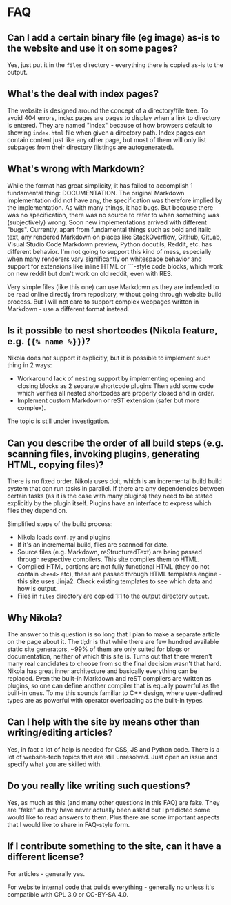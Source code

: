 # FAQ

## Can I add a certain binary file (eg image) as-is to the website and use it on some pages?

Yes, just put it in the `files` directory - everything there is copied as-is to the output.

## What's the deal with index pages?

The website is designed around the concept of a directory/file tree. To avoid 404 errors, index pages are pages to display when a link to directory is entered. They are named "index" because of how browsers default to showing `index.html` file when given a directory path. Index pages can contain content just like any other page, but most of them will only list subpages from their directory (listings are autogenerated).

## What's wrong with Markdown?

While the format has great simplicity, it has failed to accomplish 1 fundamental thing: DOCUMENTATION. The original Markdown implementation did not have any, the specification was therefore implied by the implementation. As with many things, it had bugs. But because there was no specification, there was no source to refer to when something was (subjectively) wrong. Soon new implementations arrived with different "bugs". Currently, apart from fundamental things such as bold and italic text, any rendered Markdown on places like StackOverflow, GitHub, GitLab, Visual Studio Code Markdown preview, Python docutils, Reddit, etc. has different behavior. I'm not going to support this kind of mess, especially when many renderers vary significantly on whitespace behavior and support for extensions like inline HTML or ```-style code blocks, which work on new reddit but don't work on old reddit, even with RES.

Very simple files (like this one) can use Markdown as they are indended to be read online directly from repository, without going through website build process. But I will not care to support complex webpages written in Markdown - use a different format instead.

## Is it possible to nest shortcodes (Nikola feature, e.g. `{{% name %}}`)?

Nikola does not support it explicitly, but it is possible to implement such thing in 2 ways:

- Workaround lack of nesting support by implementing opening and closing blocks as 2 separate shortcode plugins Then add some code which verifies all nested shortcodes are properly closed and in order.
- Implement custom Markdown or reST extension (safer but more complex).

The topic is still under investigation.

## Can you describe the order of all build steps (e.g. scanning files, invoking plugins, generating HTML, copying files)?

There is no fixed order. Nikola uses doit, which is an incremental build build system that can run tasks in parallel. If there are any dependencies between certain tasks (as it is the case with many plugins) they need to be stated explicitly by the plugin itself. Plugins have an interface to express which files they depend on.

Simplified steps of the build process:

- Nikola loads `conf.py` and plugins
- If it's an incremental build, files are scanned for date.
- Source files (e.g. Markdown, reStructuredText) are being passed through respective compilers. This site compiles them to HTML.
- Compiled HTML portions are not fully functional HTML (they do not contain `<head>` etc), these are passed through HTML templates engine - this site uses Jinja2. Check existing templates to see which data and how is output.
- Files in `files` directory are copied 1:1 to the output directory `output`.

## Why Nikola?

The answer to this question is so long that I plan to make a separate article on the page about it. The tl;dr is that while there are few hundred available static site generators, ~99% of them are only suited for blogs or  documentation, neither of which this site is. Turns out that there weren't many real candidates to choose from so the final decision wasn't that hard. Nikola has great inner architecture and basically everything can be replaced. Even the built-in Markdown and reST compilers are written as plugins, so one can define another compiler that is equally powerful as the built-in ones. To me this sounds familiar to C++ design, where user-defined types are as powerful with operator overloading as the built-in types.

## Can I help with the site by means other than writing/editing articles?

Yes, in fact a lot of help is needed for CSS, JS and Python code. There is a lot of website-tech topics that are still unresolved. Just open an issue and specify what you are skilled with.

## Do you really like writing such questions?

Yes, as much as this (and many other questions in this FAQ) are fake. They are "fake" as they have never actually been asked but I predicted some would like to read answers to them. Plus there are some important aspects that I would like to share in FAQ-style form.

## If I contribute something to the site, can it have a different license?

For articles - generally yes.

For website internal code that builds everything - generally no unless it's compatible with GPL 3.0 or CC-BY-SA 4.0.

